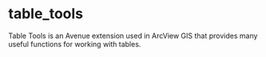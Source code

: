 # table_tools
Table Tools is an Avenue extension used in ArcView GIS that provides many useful functions for working with tables.

